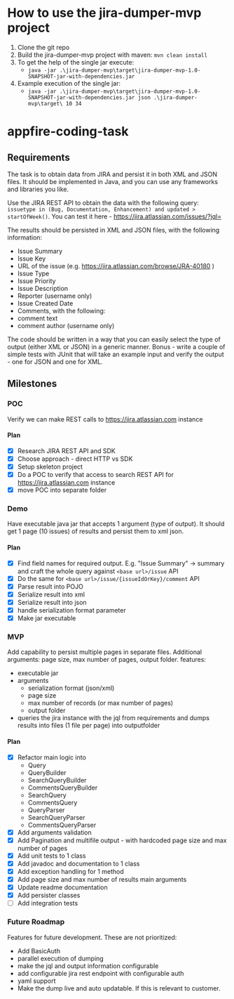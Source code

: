 # How to use the jira-dumper-mvp project
1. Clone the git repo
2. Build the jira-dumper-mvp project with maven: `mvn clean install`
3. To get the help of the single jar execute:
   - `java -jar .\jira-dumper-mvp\target\jira-dumper-mvp-1.0-SNAPSHOT-jar-with-dependencies.jar`
4. Example execution of the single jar:
   - `java -jar .\jira-dumper-mvp\target\jira-dumper-mvp-1.0-SNAPSHOT-jar-with-dependencies.jar json .\jira-dumper-mvp\target\ 10 34`

# appfire-coding-task
## Requirements
The task is to obtain data from JIRA and persist it in both XML and JSON files.
It should be implemented in Java, and you can use any frameworks and libraries you like.

Use the JIRA REST API to obtain the data with the following query:
`issuetype in (Bug, Documentation, Enhancement) and updated > startOfWeek()`.
You can test it here - https://jira.atlassian.com/issues/?jql=

The results should be persisted in XML and JSON files, with the following information:

- Issue Summary
- Issue Key
- URL of the issue (e.g. https://jira.atlassian.com/browse/JRA-40180 )
- Issue Type
- Issue Priority
- Issue Description
- Reporter (username only)
- Issue Created Date
- Comments, with the following:
- comment text
- comment author (username only)

The code should be written in a way that you can easily select the type of output (either XML or JSON) in a generic manner.
Bonus - write a couple of simple tests with JUnit that will take an example input and verify the output - one for JSON and one for XML.

## Milestones

### POC
Verify we can make REST calls to https://jira.atlassian.com instance
#### Plan
- [x] Research JIRA REST API and SDK
- [x] Choose approach - direct HTTP vs SDK
- [x] Setup skeleton project
- [x] Do a POC to verify that access to search REST API for https://jira.atlassian.com instance
- [x] move POC into separate folder

### Demo
Have executable java jar that accepts 1 argument (type of output). It should get 1 page (10 issues) of results and persist them to xml json.
#### Plan
- [x] Find field names for required output. E.g. "Issue Summary" -> summary and craft the whole query against `<base url>/issue` API
- [x] Do the same for `<base url>/issue/{issueIdOrKey}/comment` API
- [x] Parse result into POJO
- [x] Serialize result into xml
- [x] Serialize result into json
- [x] handle serialization format parameter
- [x] Make jar executable

### MVP
Add capability to persist multiple pages in separate files. Additional arguments: page size, max number of pages, output folder.
features:
- executable jar
- arguments
  - serialization format (json/xml)
  - page size
  - max number of records (or max number of pages)
  - output folder
- queries the jira instance with the jql from requirements and dumps results into files (1 file per page) into outputfolder 
#### Plan
- [x] Refactor main logic into
  - Query
  - QueryBuilder
  - SearchQueryBuilder
  - CommentsQueryBuilder
  - SearchQuery
  - CommentsQuery
  - QueryParser
  - SearchQueryParser
  - CommentsQueryParser
- [x] Add arguments validation
- [x] Add Pagination and multifile output - with hardcoded page size and max number of pages
- [x] Add unit tests to 1 class
- [x] Add javadoc and documentation to 1 class
- [x] Add exception handling for 1 method
- [x] Add page size and max number of results main arguments
- [x] Update readme documentation
- [x] Add persister classes
- [ ] Add integration tests

### Future Roadmap
Features for future development. These are not prioritized:
- Add BasicAuth
- parallel execution of dumping
- make the jql and output information configurable
- add configurable jira rest endpoint with configurable auth 
- yaml support
- Make the dump live and auto updatable. If this is relevant to customer.